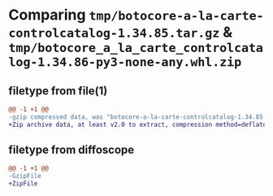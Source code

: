 # Comparing `tmp/botocore-a-la-carte-controlcatalog-1.34.85.tar.gz` & `tmp/botocore_a_la_carte_controlcatalog-1.34.86-py3-none-any.whl.zip`

## filetype from file(1)

```diff
@@ -1 +1 @@
-gzip compressed data, was "botocore-a-la-carte-controlcatalog-1.34.85.tar", last modified: Wed Apr 17 01:00:53 2024, max compression
+Zip archive data, at least v2.0 to extract, compression method=deflate
```

## filetype from diffoscope

```diff
@@ -1 +1 @@
-GzipFile
+ZipFile
```

